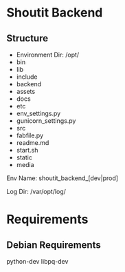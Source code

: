 Shoutit Backend
===============

Structure
---------------

* Environment Dir: /opt/<env name>
* bin
* lib
* include
* backend
* assets
* docs
* etc
* env_settings.py
* gunicorn_settings.py
* src
* fabfile.py
* readme.md
* start.sh
* static
* media


Env Name: shoutit_backend_[dev|prod]

Log Dir: /var/opt/log/<env name>

Requirements
=================


Debian Requirements
-----------------
python-dev
libpq-dev
